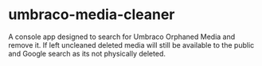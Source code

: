 # umbraco-media-cleaner
A console app designed to search for Umbraco Orphaned Media and remove it. If left uncleaned deleted media will still be available to the public and Google search as its not physically deleted.
